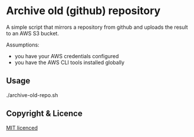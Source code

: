 # Archive old (github) repository

A simple script that mirrors a repository from github and uploads the result to
an AWS S3 bucket.

Assumptions:

* you have your AWS credentials configured
* you have the AWS CLI tools installed globally

## Usage

./archive-old-repo.sh <reponame>

## Copyright & Licence

[MIT licenced](LICENCE.txt)
